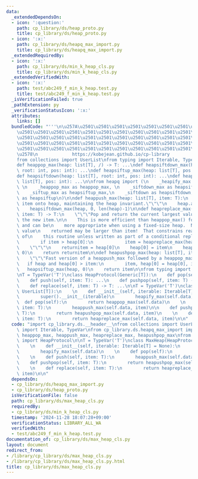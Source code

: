 ```yaml
---
data:
  _extendedDependsOn:
  - icon: ':question:'
    path: cp_library/ds/heap_proto.py
    title: cp_library/ds/heap_proto.py
  - icon: ':x:'
    path: cp_library/ds/heapq_max_import.py
    title: cp_library/ds/heapq_max_import.py
  _extendedRequiredBy:
  - icon: ':x:'
    path: cp_library/ds/min_k_heap_cls.py
    title: cp_library/ds/min_k_heap_cls.py
  _extendedVerifiedWith:
  - icon: ':x:'
    path: test/abc249_f_min_k_heap.test.py
    title: test/abc249_f_min_k_heap.test.py
  _isVerificationFailed: true
  _pathExtension: py
  _verificationStatusIcon: ':x:'
  attributes:
    links: []
  bundledCode: "'''\n\u257A\u2501\u2501\u2501\u2501\u2501\u2501\u2501\u2501\u2501\u2501\
    \u2501\u2501\u2501\u2501\u2501\u2501\u2501\u2501\u2501\u2501\u2501\u2501\u2501\
    \u2501\u2501\u2501\u2501\u2501\u2501\u2501\u2501\u2501\u2501\u2501\u2501\u2501\
    \u2501\u2501\u2501\u2501\u2501\u2501\u2501\u2501\u2501\u2501\u2501\u2501\u2501\
    \u2501\u2501\u2501\u2501\u2501\u2501\u2501\u2501\u2501\u2501\u2501\u2501\u2501\
    \u2578\n             https://kobejean.github.io/cp-library               \n'''\n\
    from collections import UserList\nfrom typing import Iterable, TypeVar\nT = TypeVar('T')\n\
    def heappop_max(heap: list[T], /) -> T: ...\ndef heapsiftdown_max(heap: list[T],\
    \ root: int, pos: int): ...\ndef heapsiftup_max(heap: list[T], pos: int): ...\n\
    def heapsiftdown(heap: list[T], root: int, pos: int): ...\ndef heapsiftup(heap:\
    \ list[T], pos: int): ...\n\nfrom heapq import (\n    _heapify_max as heapify_max,\
    \ \n    _heappop_max as heappop_max, \n    _siftdown_max as heapsiftdown_max,\n\
    \    _siftup_max as heapsiftup_max,\n    _siftdown as heapsiftdown,\n    _siftup\
    \ as heapsiftup\n)\n\ndef heappush_max(heap: list[T], item: T):\n    \"\"\"Push\
    \ item onto heap, maintaining the heap invariant.\"\"\"\n    heap.append(item)\n\
    \    heapsiftdown_max(heap, 0, len(heap)-1)\n\ndef heapreplace_max(heap: list[T],\
    \ item: T) -> T:\n    \"\"\"Pop and return the current largest value, and add\
    \ the new item.\n\n    This is more efficient than heappop_max() followed by heappush_max(),\
    \ and can be\n    more appropriate when using a fixed-size heap.  Note that the\
    \ value\n    returned may be larger than item!  That constrains reasonable uses\
    \ of\n    this routine unless written as part of a conditional replacement:\n\n\
    \        if item > heap[0]:\n            item = heapreplace_max(heap, item)\n\
    \    \"\"\"\n    returnitem = heap[0]\n    heap[0] = item\n    heapsiftup_max(heap,\
    \ 0)\n    return returnitem\n\ndef heapushpop_max(heap: list[T], item: T) -> T:\n\
    \    \"\"\"Fast version of a heappush_max followed by a heappop_max.\"\"\"\n \
    \   if heap and heap[0] > item:\n        item, heap[0] = heap[0], item\n     \
    \   heapsiftup_max(heap, 0)\n    return item\n\nfrom typing import Generic, TypeVar\n\
    \nT = TypeVar('T')\nclass HeapProtocol(Generic[T]):\n    def pop(self) -> T: ...\n\
    \    def push(self, item: T): ...\n    def pushpop(self, item: T) -> T: ...\n\
    \    def replace(self, item: T) -> T: ...\n\nT = TypeVar('T')\nclass MaxHeap(HeapProtocol[T],\
    \ UserList[T]):\n    \n    def __init__(self, iterable: Iterable[T] = None):\n\
    \        super().__init__(iterable)\n        heapify_max(self.data)\n    \n  \
    \  def pop(self):\n        return heappop_max(self.data)\n    \n    def push(self,\
    \ item: T):\n        heappush_max(self.data, item)\n\n    def pushpop(self, item:\
    \ T):\n        return heapushpop_max(self.data, item)\n    \n    def replace(self,\
    \ item: T):\n        return heapreplace_max(self.data, item)\n\n"
  code: "import cp_library.ds.__header__\nfrom collections import UserList\nfrom typing\
    \ import Iterable, TypeVar\nfrom cp_library.ds.heapq_max_import import heapify_max,\
    \ heappop_max, heappush_max, heapreplace_max, heapushpop_max\nfrom cp_library.ds.heap_proto\
    \ import HeapProtocol\n\nT = TypeVar('T')\nclass MaxHeap(HeapProtocol[T], UserList[T]):\n\
    \    \n    def __init__(self, iterable: Iterable[T] = None):\n        super().__init__(iterable)\n\
    \        heapify_max(self.data)\n    \n    def pop(self):\n        return heappop_max(self.data)\n\
    \    \n    def push(self, item: T):\n        heappush_max(self.data, item)\n\n\
    \    def pushpop(self, item: T):\n        return heapushpop_max(self.data, item)\n\
    \    \n    def replace(self, item: T):\n        return heapreplace_max(self.data,\
    \ item)\n\n"
  dependsOn:
  - cp_library/ds/heapq_max_import.py
  - cp_library/ds/heap_proto.py
  isVerificationFile: false
  path: cp_library/ds/max_heap_cls.py
  requiredBy:
  - cp_library/ds/min_k_heap_cls.py
  timestamp: '2024-11-28 18:07:28+09:00'
  verificationStatus: LIBRARY_ALL_WA
  verifiedWith:
  - test/abc249_f_min_k_heap.test.py
documentation_of: cp_library/ds/max_heap_cls.py
layout: document
redirect_from:
- /library/cp_library/ds/max_heap_cls.py
- /library/cp_library/ds/max_heap_cls.py.html
title: cp_library/ds/max_heap_cls.py
---
```

